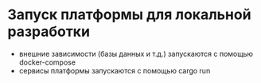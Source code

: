 # Запуск платформы для локальной разработки

- внешние зависимости (базы данных и т.д.) запускаются с помощью docker-compose
- сервисы платформы запускаются с помощью cargo run